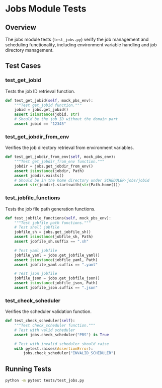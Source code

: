 # Jobs Module Tests

## Overview

The jobs module tests (`test_jobs.py`) verify the job management and scheduling functionality, including environment variable handling and job directory management.

## Test Cases

### test_get_jobid

Tests the job ID retrieval function.

```python
def test_get_jobid(self, mock_pbs_env):
    """Test get_jobid function."""
    jobid = jobs.get_jobid()
    assert isinstance(jobid, str)
    # Should be the job ID without the domain part
    assert jobid == "12345"
```

### test_get_jobdir_from_env

Verifies the job directory retrieval from environment variables.

```python
def test_get_jobdir_from_env(self, mock_pbs_env):
    """Test get_jobdir_from_env function."""
    jobdir = jobs.get_jobdir_from_env()
    assert isinstance(jobdir, Path)
    assert jobdir.exists()
    # Should be in the home directory under SCHEDULER-jobs/jobid
    assert str(jobdir).startswith(str(Path.home()))
```

### test_jobfile_functions

Tests the job file path generation functions.

```python
def test_jobfile_functions(self, mock_pbs_env):
    """Test jobfile path functions."""
    # Test shell jobfile
    jobfile_sh = jobs.get_jobfile_sh()
    assert isinstance(jobfile_sh, Path)
    assert jobfile_sh.suffix == ".sh"

    # Test yaml jobfile
    jobfile_yaml = jobs.get_jobfile_yaml()
    assert isinstance(jobfile_yaml, Path)
    assert jobfile_yaml.suffix == ".yaml"

    # Test json jobfile
    jobfile_json = jobs.get_jobfile_json()
    assert isinstance(jobfile_json, Path)
    assert jobfile_json.suffix == ".json"
```

### test_check_scheduler

Verifies the scheduler validation function.

```python
def test_check_scheduler(self):
    """Test check_scheduler function."""
    # Test with valid scheduler
    assert jobs.check_scheduler("PBS") is True

    # Test with invalid scheduler should raise
    with pytest.raises(AssertionError):
        jobs.check_scheduler("INVALID_SCHEDULER")
```

## Running Tests

```bash
python -m pytest tests/test_jobs.py
```
